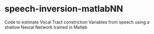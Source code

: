 # speech-inversion-matlabNN
Code to estimate Vocal Tract constriction Variables from speech using a shallow Neural Network trained in Matlab
